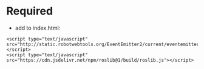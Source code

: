 ﻿# Required
- add to index.html:
 ```
 <script type="text/javascript" src="http://static.robotwebtools.org/EventEmitter2/current/eventemitter2.min.js"></script>
 <script type="text/javascript" src="https://cdn.jsdelivr.net/npm/roslib@1/build/roslib.js"></script>
 ```
